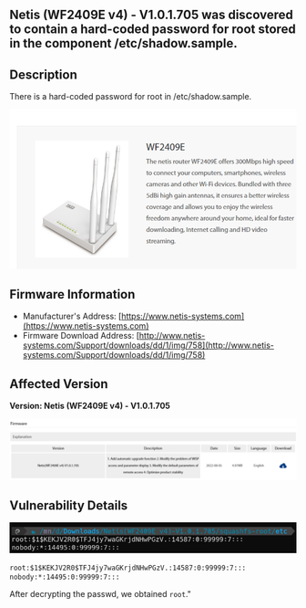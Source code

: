 ## Netis (WF2409E v4) - V1.0.1.705 was discovered to contain a hard-coded password for root stored in the component /etc/shadow.sample.

## Description

There is a hard-coded password for root in /etc/shadow.sample.

![image-1](images/1.png)

## Firmware Information

* Manufacturer's Address: [https://www.netis-systems.com](https://www.netis-systems.com)
* Firmware Download Address: [http://www.netis-systems.com/Support/downloads/dd/1/img/758](http://www.netis-systems.com/Support/downloads/dd/1/img/758)

## Affected Version

**Version: Netis (WF2409E v4) - V1.0.1.705**

![image-2](images/2.png)

## Vulnerability Details

![image-3](images/3.png)

```
root:$1$KEKJV2R0$TFJ4jy7waGKrjdNHwPGzV.:14587:0:99999:7:::
nobody:*:14495:0:99999:7:::
```

After decrypting the passwd, we obtained `root`."